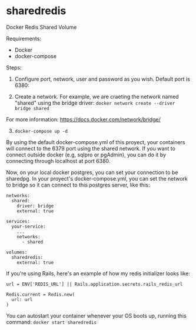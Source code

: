 # sharedredis
Docker Redis Shared Volume

Requirements:
- Docker
- docker-compose

Steps:

1) Configure port, network, user and password as you wish. Default port is 6380:

2) Create a network. For example, we are craeting the network named "shared" using the bridge driver: 
`docker network create --driver bridge shared`

For more information:
https://docs.docker.com/network/bridge/


3) `docker-compose up -d`

By using the default docker-compose.yml of this proyect, your containers will connect to the 6379 port using the shared network.
If you want to connect outside docker (e.g, sqlpro or pgAdmin), you can do it by connecting through localhost at port 6380.

Now, on your local docker postgres, you can set your connection to be sharedpg. In your proyect's docker-compose.yml, you can set the network to bridge so it can connect to this postgres server, like this:

```
networks:
  shared:
    driver: bridge
    external: true

services:
  your-service:
    ...
    networks:
      - shared

volumes:
  sharedredis:
    external: true
```

If you're using Rails, here's an example of how my redis initializer looks like:

```
url = ENV['REDIS_URL'] || Rails.application.secrets.rails_redis_url

Redis.current = Redis.new(
  url: url
)

```

You can autostart your container whenever your OS boots up, running this command:
`docker start sharedredis`
